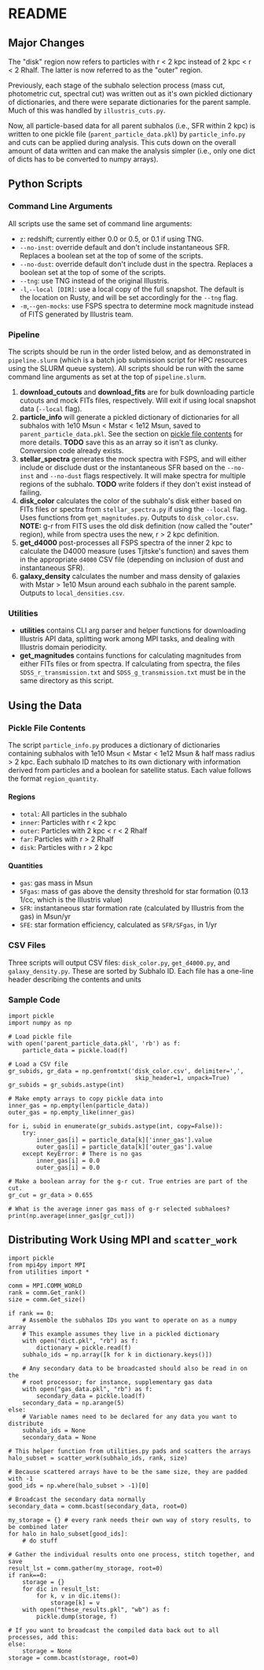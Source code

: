 # README

## Major Changes
The "disk" region now refers to particles with r < 2 kpc instead of 2 kpc < r < 2 Rhalf. The latter is now referred to as the "outer" region.

Previously, each stage of the subhalo selection process (mass cut, photometric cut, spectral cut) was written out as it's own pickled dictionary of dictionaries, and there were separate dictionaries for the parent sample. Much of this was handled by `illustris_cuts.py`.

Now, all particle-based data for all parent subhalos (i.e., SFR within 2 kpc) is written to one pickle file (`parent_particle_data.pkl`) by `particle_info.py` and cuts can be applied during analysis. This cuts down on the overall amount of data written and can make the analysis simpler (i.e., only one dict of dicts has to be converted to numpy arrays).

## Python Scripts
### Command Line Arguments
All scripts use the same set of command line arguments:

+ `z`: redshift; currently either 0.0 or 0.5, or 0.1 if using TNG.
+ `--no-inst`: override default and don't include instantaneous SFR. Replaces a boolean set at the top of some of the scripts.
+ `--no-dust`: override default don't include dust in the spectra. Replaces a boolean set at the top of some of the scripts.
+ `--tng`: use TNG instead of the original Illustris.
+ `-l`,`--local [DIR]`: use a local copy of the full snapshot. The default is the location on Rusty, and will be set accordingly for the `--tng` flag.
+ `-m`,`--gen-mocks`: use FSPS spectra to determine mock magnitude instead of FITS generated by Illustris team.

### Pipeline
The scripts should be run in the order listed below, and as demonstrated in `pipeline.slurm` (which is a batch job submission script for HPC resources using the SLURM queue system). All scripts should be run with the same command line arguments as set at the top of `pipeline.slurm`.

1. **download_cutouts** and **download_fits** are for bulk downloading particle cutouts and mock FITs files, respectively. Will exit if using local snapshot data (`--local` flag).
2. **particle_info** will generate a pickled dictionary of dictionaries for all subhalos with 1e10 Msun &lt; Mstar &lt; 1e12 Msun, saved to `parent_particle_data.pkl`. See the section on [pickle file contents](#pickle-file-contents) for more details. **TODO** save this as an array so it isn't as clunky. Conversion code already exists.
3. **stellar_spectra** generates the mock spectra with FSPS, and will either include or disclude dust or the instantaneous SFR based on the `--no-inst` and `--no-dust` flags respectively. It will make spectra for multiple regions of the subhalo. **TODO** write folders if they don't exist instead of failing.
4. **disk_color** calculates the color of the subhalo's disk either based on FITs files or spectra from `stellar_spectra.py` if using the `--local` flag. Uses functions from `get_magnitudes.py`. Outputs to `disk_color.csv`. **NOTE:** g-r from FITS uses the old disk definition (now called the "outer" region), while from spectra uses the new, r > 2 kpc definition.
5. **get_d4000** post-processes all FSPS spectra of the inner 2 kpc to calculate the D4000 measure (uses Tjitske's function) and saves them in the appropriate `d4000` CSV file (depending on inclusion of dust and instantaneous SFR).
6. **galaxy_density** calculates the number and mass density of galaxies with Mstar &gt; 1e10 Msun around each subhalo in the parent sample. Outputs to `local_densities.csv`.

### Utilities
- **utilities** contains CLI arg parser and helper functions for downloading Illustris API data, splitting work among MPI tasks, and dealing with Illustris domain periodicity.
- **get_magnitudes** contains functions for calculating magnitudes from either FITs files or from spectra. If calculating from spectra, the files `SDSS_r_transmission.txt` and `SDSS_g_transmission.txt` must be in the same directory as this script.

## Using the Data
### Pickle File Contents
The script `particle_info.py` produces a dictionary of dictionaries containing subhalos with 1e10 Msun &lt; Mstar &lt; 1e12 Msun & half mass radius &gt; 2 kpc. Each subhalo ID matches to its own dictionary with information derived from particles and a boolean for satellite status. Each value follows the format `region_quantity`.

#### Regions
- `total`: All particles in the subhalo
- `inner`: Particles with r < 2 kpc
- `outer`: Particles with 2 kpc < r < 2 Rhalf
- `far`: Particles with r > 2 Rhalf
- `disk`: Particles with r > 2 kpc

#### Quantities
- `gas`: gas mass in Msun
- `SFgas`: mass of gas above the density threshold for star formation (0.13 1/cc, which is the Illustris value)
- `SFR`: instantaneous star formation rate (calculated by Illustris from the gas) in Msun/yr
- `SFE`: star formation efficiency, calculated as `SFR/SFgas`, in 1/yr

### CSV Files
Three scripts will output CSV files: `disk_color.py`, `get_d4000.py`, and `galaxy_density.py`. These are sorted by Subhalo ID. Each file has a one-line header describing the contents and units

### Sample Code

```python3
import pickle
import numpy as np

# Load pickle file
with open('parent_particle_data.pkl', 'rb') as f:
    particle_data = pickle.load(f)

# Load a CSV file
gr_subids, gr_data = np.genfromtxt('disk_color.csv', delimiter=',',
                                    skip_header=1, unpack=True)
gr_subids = gr_subids.astype(int)

# Make empty arrays to copy pickle data into
inner_gas = np.empty(len(particle_data))
outer_gas = np.empty_like(inner_gas)

for i, subid in enumerate(gr_subids.astype(int, copy=False)):
    try:
        inner_gas[i] = particle_data[k]['inner_gas'].value
        outer_gas[i] = particle_data[k]['outer_gas'].value
    except KeyError: # There is no gas
        inner_gas[i] = 0.0
        outer_gas[i] = 0.0

# Make a boolean array for the g-r cut. True entries are part of the cut.
gr_cut = gr_data > 0.655

# What is the average inner gas mass of g-r selected subhaloes?
print(np.average(inner_gas[gr_cut]))

```

## Distributing Work Using MPI and `scatter_work`
```python3
import pickle
from mpi4py import MPI
from utilities import *

comm = MPI.COMM_WORLD
rank = comm.Get_rank()
size = comm.Get_size()

if rank == 0:
    # Assemble the subhalos IDs you want to operate on as a numpy array
    # This example assumes they live in a pickled dictionary
    with open("dict.pkl", "rb") as f:
        dictionary = pickle.read(f)
    subhalo_ids = np.array([k for k in dictionary.keys()])

    # Any secondary data to be broadcasted should also be read in on the
    # root processor; for instance, supplementary gas data
    with open("gas_data.pkl", "rb") as f:
        secondary_data = pickle.load(f)
    secondary_data = np.arange(5)
else:
    # Variable names need to be declared for any data you want to distribute
    subhalo_ids = None
    secondary_data = None

# This helper function from utilities.py pads and scatters the arrays
halo_subset = scatter_work(subhalo_ids, rank, size)

# Because scattered arrays have to be the same size, they are padded with -1
good_ids = np.where(halo_subset > -1)[0]

# Broadcast the secondary data normally
secondary_data = comm.bcast(secondary_data, root=0)

my_storage = {} # every rank needs their own way of story results, to be combined later
for halo in halo_subset[good_ids]:
    # do stuff

# Gather the individual results onto one process, stitch together, and save
result_lst = comm.gather(my_storage, root=0)
if rank==0:
    storage = {}
    for dic in result_lst:
        for k, v in dic.items():
            storage[k] = v
    with open("these_results.pkl", "wb") as f:
        pickle.dump(storage, f)
        
# If you want to broadcast the compiled data back out to all processes, add this:
else:
    storage = None
storage = comm.bcast(storage, root=0)

```
